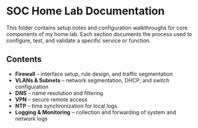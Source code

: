 # SOC Home Lab Documentation

This folder contains setup notes and configuration walkthroughs for core components of my home lab. 
Each section documents the process used to configure, test, and validate a specific service or function.

## Contents
- **Firewall** – interface setup, rule design, and traffic segmentation
- **VLANs & Subnets** – network segmentation, DHCP, and switch configuration
- **DNS** – name resolution and filtering
- **VPN** – secure remote access
- **NTP** – time synchronization for local logs
- **Logging & Monitoring** – collection and forwarding of system and network logs

